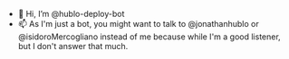 - 👋 Hi, I’m @hublo-deploy-bot
- 📫 As I'm just a bot, you might want to talk to @jonathanhublo or @isidoroMercogliano instead of me because while I'm a good listener, but I don't answer that much.

